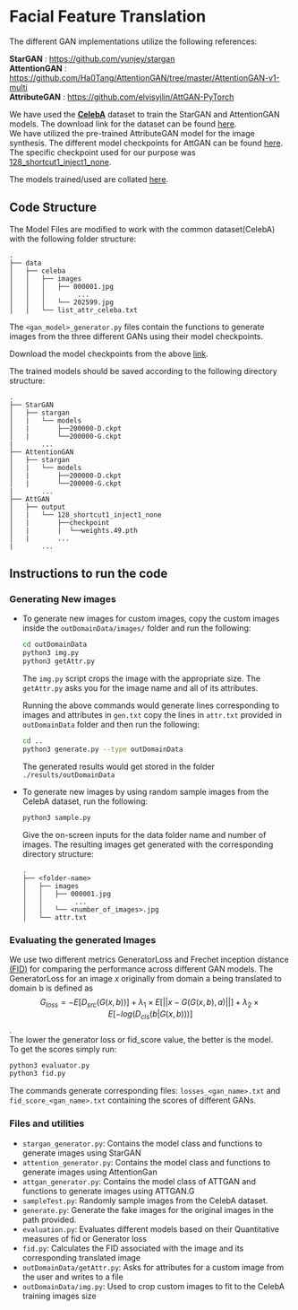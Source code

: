 # Facial Feature Translation

The different GAN implementations utilize the following references:

**StarGAN** : <https://github.com/yunjey/stargan>  
**AttentionGAN** : <https://github.com/Ha0Tang/AttentionGAN/tree/master/AttentionGAN-v1-multi>  
**AttributeGAN** : <https://github.com/elvisyjlin/AttGAN-PyTorch> 

We have used the [**CelebA**](https://paperswithcode.com/dataset/celeba) dataset to train the StarGAN and AttentionGAN models. The download link for the dataset can be found [here](https://www.dropbox.com/s/d1kjpkqklf0uw77/celeba.zip?dl=0).  
We have utilized the pre-trained AttributeGAN model for the image synthesis. The different model checkpoints for AttGAN can be found [here](https://drive.google.com/drive/folders/1_E5YCb4XOTZpt6KBwBzSaJdofoqPViN8).  
The specific checkpoint used for our purpose was [128_shortcut1_inject1_none](https://drive.google.com/drive/folders/1_E5YCb4XOTZpt6KBwBzSaJdofoqPViN8).

The models trained/used are collated [here](https://drive.google.com/drive/folders/15aE-ir2eCbAWT068E8RsOa2u171SHXMp).
## Code Structure 
The Model Files are modified to work with the common dataset(CelebA) with the following folder structure:
```
.
├── data
│   ├── celeba
│   │   ├── images
│   │   │   ├── 000001.jpg
│   │   │        ...
│   │   │   └── 202599.jpg
│   │   └── list_attr_celeba.txt
```
The `<gan_model>_generator.py` files contain the functions to generate images from the three different GANs using their model checkpoints.

Download the model checkpoints from the above [link](https://drive.google.com/drive/folders/15aE-ir2eCbAWT068E8RsOa2u171SHXMp).

The trained models should be saved according to the following directory structure:
```
.
├── StarGAN
│   ├── stargan
│   |   └── models
│   |       ├──200000-D.ckpt
│   |       └──200000-G.ckpt
|       ...
├── AttentionGAN
│   ├── stargan
│   |   └── models
│   |       ├──200000-D.ckpt
│   |       └──200000-G.ckpt
|       ...
├── AttGAN
│   ├── output
│   |   └── 128_shortcut1_inject1_none
│   |       ├──checkpoint
│   |       |  └──weights.49.pth
│   |       ...
|       ...
```

## Instructions to run the code
### Generating New images
- To generate new images for custom images, copy the custom images inside the `outDomainData/images/` folder and run the following:

  ```bash
  cd outDomainData
  python3 img.py
  python3 getAttr.py
  ```
  The `img.py` script crops the image with the appropriate size.
  The `getAttr.py` asks you for the image name and all of its attributes.
  
  Running the above commands would generate lines corresponding to images and attributes in `gen.txt` copy the lines in `attr.txt` provided in `outDomainData` folder and then run the following:
  ```bash
  cd ..
  python3 generate.py --type outDomainData
  ```
  
  The generated results would get stored in the folder `./results/outDomainData`
  
- To generate new images by using random sample images from the CelebA dataset, run the following:
  ```bash
  python3 sample.py
  ```
  Give the on-screen inputs for the data folder name and number of images. The resulting images get generated with the corresponding directory structure:
  ```
  .
  ├── <folder-name>
  │   ├── images
  │   │   ├── 000001.jpg
  │   │        ...
  │   │   └── <number_of_images>.jpg
  │   └── attr.txt
  ```
  
### Evaluating the generated Images
We use two different metrics GeneratorLoss and Frechet inception distance [(FID)](https://en.wikipedia.org/wiki/Frechet_inception_distance) for comparing the performance across different GAN models. 
The GeneratorLoss for an image $x$ originally from domain a being translated to domain b is defined as $$G_{loss} = -E[D_{src}(G(x,b))] + \lambda_{1} \times E[||x - G(G(x,b),a)||] + \lambda_{2} \times E[-log(D_{cls}(b | G(x,b)))]$$.   
The lower the generator loss or fid_score value, the better is the model.  
To get the scores simply run:
```bash
python3 evaluator.py
python3 fid.py
```
The commands generate corresponding files: `losses_<gan_name>.txt` and `fid_score_<gan_name>.txt` containing the scores of different GANs.

### Files and utilities
- `stargan_generator.py`: Contains the model class and functions to generate images using StarGAN
- `attention_generator.py`: Contains the model class and functions to generate images using AttentionGan
- `attgan_generator.py`: Contains the model class of ATTGAN and functions to generate images using ATTGAN.G
- `sampleTest.py`: Randomly sample images from the CelebA dataset.  
- `generate.py`: Generate the fake images for the original images in the path provided.
- `evaluation.py`: Evaluates different models based on their Quantitative measures of fid or Generator loss 
- `fid.py`: Calculates the FID associated with the image and its corresponding translated image
- `outDomainData/getAttr.py`: Asks for attributes for a custom image from the user and writes to a file
- `outDomainData/img.py`: Used to crop custom images to fit to the CelebA training images size
 
